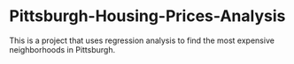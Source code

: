 # Pittsburgh-Housing-Prices-Analysis
This is a project that uses regression analysis to find the most expensive neighborhoods in Pittsburgh.
